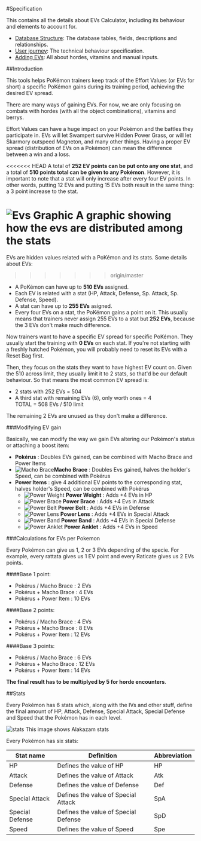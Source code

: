 #Specification

This contains all the details about EVs Calculator, including its behaviour and elements to account for.

- [Database Structure](database.md): The database tables, fields, descriptions and relationships.
- [User journey](journey.md): The technical behaviour specification.
- [Adding EVs](adding-evs.md): All about hordes, vitamins and manual inputs.


##Introduction

This tools helps PoKémon trainers keep track of the Effort Values (or EVs for short) a specific PoKémon gains during its training period, achieving the desired EV spread.

There are many ways of gaining EVs. For now, we are only focusing on combats with hordes (with all the object combinations), vitamins and berrys.

Effort Values can have a huge impact on your Pokémon and the battles they participate in. EVs will let Swampert survive Hidden Power Grass, or will let Skarmory outspeed Magneton, and many other things. Having a proper EV spread (distribution of EVs on a Pokémon) can mean the difference between a win and a loss.

<<<<<<< HEAD
A total of **252 EV points can be put onto any one stat**, and a total of **510 points total can be given to any Pokémon**. However, it is important to note that a stat will only increase after every four EV points. In other words, putting 12 EVs and putting 15 EVs both result in the same thing: a 3 point increase to the stat.

![Evs Graphic](http://www.serebii.net/xy/ct2.jpg)
A graphic showing how the evs are distributed among the stats
=======
EVs are hidden values related with a PoKémon and its stats. Some details about EVs:
>>>>>>> origin/master

* A PoKémon can have up to **510 EVs** assigned.
* Each EV is related with a stat (HP, Attack, Defense, Sp. Attack, Sp. Defense, Speed).
* A stat can have up to **255 EVs** asigned.
* Every four EVs on a stat, the PoKémon gains a point on it. This usually means that trainers never assign 255 EVs to a stat but **252 EVs**, because the 3 EVs don't make much difference.

Now trainers want to have a specific EV spread for specific PoKémon. They usually start the training with **0 EVs** on each stat. If you're not starting with a freshly hatched Pokémon, you will probably need to reset its EVs with a Reset Bag first. 

Then, they focus on the stats they want to have highest EV count on. Given the 510 across limit, they usually limit it to 2 stats, so that'd be our default behaviour. So that means the most common EV spread is:

* 2 stats with 252 EVs = 504
* A third stat with remaining EVs (6), only worth ones = 4  
TOTAL = 508 EVs / 510 limit

The remaining 2 EVs are unused as they don't make a difference.

###Modifying EV gain

Basically, we can modify the way we gain EVs altering our Pokémon's status or attaching a boost item:

* **Pokérus** : Doubles EVs gained, can be combined with Macho Brace and Power Items
* ![Macho Brace](http://vignette2.wikia.nocookie.net/es.pokemon/images/d/dc/Brazal_firme.png/revision/latest?cb=20090701100750)**Macho Brace** : Doubles Evs gained, halves the holder's Speed, can be combined with Pokérus
* **Power Items** : give 4 additional EV points to the corresponding stat, halves holder's Speed, can be combined with Pokérus
	* ![Power Weight](http://vignette4.wikia.nocookie.net/es.pokemon/images/5/50/Pesa_recia.png/revision/latest?cb=20091010155052&format=webp) **Power Weight** : Adds +4 EVs in HP
	* ![Power Brace](http://vignette3.wikia.nocookie.net/es.pokemon/images/9/9d/Brazal_recio.png/revision/latest?cb=20090701200903&format=webp) **Power Brace** : Adds +4 Evs in Attack
	* ![Power Belt](http://vignette3.wikia.nocookie.net/es.pokemon/images/d/d4/Cinto_recio.png/revision/latest?cb=20090701202447&format=webp) **Power Belt** : Adds +4 EVs in Defense
	* ![Power Lens](http://vignette4.wikia.nocookie.net/es.pokemon/images/9/91/Lente_recia.png/revision/latest?cb=20090702125257&format=webp) **Power Lens** : Adds +4 EVs in Special Attack
	* ![Power Band](http://vignette2.wikia.nocookie.net/es.pokemon/images/7/76/Banda_recia.png/revision/latest?cb=20090701200836) **Power Band** : Adds +4 EVs in Special Defense
	* ![Power Anklet](http://vignette1.wikia.nocookie.net/es.pokemon/images/1/1f/Franja_recia.png/revision/latest?cb=20091010154647&format=webp) **Power Anklet** : Adds +4 EVs in Speed


###Calculations for EVs per Pokemon

Every Pokémon can give us 1, 2 or 3 EVs depending of the specie. For example, every rattata gives us 1 EV point and every Raticate gives us 2 EVs points.

####Base 1 point: 

* Pokérus / Macho Brace : 2 EVs
* Pokérus + Macho Brace : 4 EVs
* Pokérus + Power Item : 10 EVs

####Base 2 points:

* Pokérus / Macho Brace : 4 EVs
* Pokérus + Macho Brace : 8 EVs
* Pokérus + Power Item : 12 EVs

####Base 3 points:

* Pokérus / Macho Brace : 6 EVs
* Pokérus + Macho Brace : 12 EVs
* Pokérus + Power Item : 14 EVs

**The final result has to be multiplyed by 5 for horde encounters**.

##Stats

Every Pokémon has 6 stats which, along with the IVs and other stuff, define the final amount of HP, Attack, Defense, Special Attack, Special Defense and Speed that the Pokémon has in each level.

![stats](http://www.serebii.net/xy/alakastat.jpg)
This image shows Alakazam stats

Every Pokémon has six stats:

Stat name | Definition | Abbreviation
---- | ---- | ----
HP | Defines the value of HP | HP
Attack | Defines the value of Attack | Atk
Defense | Defines the value of Defense | Def
Special Attack | Defines the value of Special Attack | SpA
Special Defense | Defines the value of Special Defense | SpD
Speed | Defines the value of Speed | Spe
